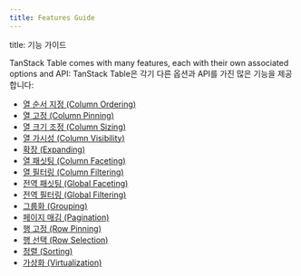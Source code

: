 ```yaml
---
title: Features Guide
---
```

title: 기능 가이드

TanStack Table comes with many features, each with their own associated options and API:
TanStack Table은 각기 다른 옵션과 API를 가진 많은 기능을 제공합니다:

- [열 순서 지정 (Column Ordering)](../column-ordering)
- [열 고정 (Column Pinning)](../column-pinning)
- [열 크기 조정 (Column Sizing)](../column-sizing)
- [열 가시성 (Column Visibility)](../column-visibility)
- [확장 (Expanding)](../expanding)
- [열 패싯팅 (Column Faceting)](../column-faceting)
- [열 필터링 (Column Filtering)](../column-filtering)
- [전역 패싯팅 (Global Faceting)](../global-faceting)
- [전역 필터링 (Global Filtering)](../global-filtering)
- [그룹화 (Grouping)](../grouping)
- [페이지 매김 (Pagination)](../pagination)
- [행 고정 (Row Pinning)](../row-pinning)
- [행 선택 (Row Selection)](../row-selection)
- [정렬 (Sorting)](../sorting)
- [가상화 (Virtualization)](../virtualization)